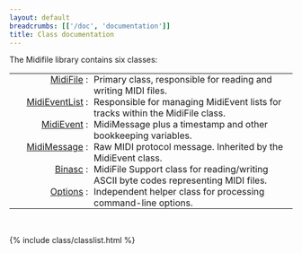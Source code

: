 ```yaml
---
layout: default
breadcrumbs: [['/doc', 'documentation']]
title: Class documentation
---
```


The Midifile library contains six classes:


<style>

table.classlist, 
table.classlist tr,
table.classlist td {
   padding: 0;
   border: 0;
}

table.classlist tr td:nth-child(1) {
   text-align: right;
   font-weight: 400;
   width: 140px;
}

table.classlist tr td:nth-child(1)::after {
   content: ":";
}

table.classlist tr td:nth-child(2) {
   text-align: left;
   padding-left: 10px;
}

</style>

<table class="classlist" cellpadding="0" cellspacing="0">

<tr valign=top>
   <td> <a href="MidiFile">MidiFile</a> </td> <td> 
	Primary class, responsible for reading and writing MIDI files.
   </td>
</tr>

<tr valign=top>
   <td> <a href="MidiEventList">MidiEventList</a> </td> <td> 
	Responsible for managing MidiEvent lists for tracks within the MidiFile class.
   </td>
</tr>

<tr valign=top>
   <td> <a href="MidiEvent">MidiEvent</a> </td> <td> 
	MidiMessage plus a timestamp and other bookkeeping 
	variables.
   </td>
</tr>

<tr valign=top>
   <td> <a href="MidiMessage">MidiMessage</a> </td> <td> 
	Raw MIDI protocol message.  Inherited by the MidiEvent class.
   </td>
</tr>

<tr valign=top>
   <td> <a href="Binasc">Binasc</a> </td> <td> 
	MidiFile Support class for reading/writing
	ASCII byte codes representing MIDI files.
   </td>
</tr>

<tr valign=top>
   <td> <a href="Options">Options</a> </td> <td> 
	Independent helper class for processing command-line options.
   </td>
</tr>

</table>

&nbsp;


{% include class/classlist.html %}


